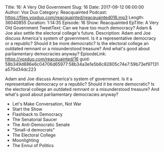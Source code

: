 Title: 16: A Very Old Government
Slug: 16
Date: 2017-09-12 06:00:00
Author: Vox Duo
Category: Reacquainted
Podcast: https://files.voxduo.com/reacquainted/reacquainted016.mp3
Length: 36040855
Duration: 1:14:35
Episode: 16
Show: Reacquainted
EpTitle: A Very Old Government
TweetText: Can we have too much democracy? Adam & Joe also settle the electoral college's future.
Description: Adam and Joe discuss America's system of government. Is it a representative democracy or a republic? Should it be more democratic? Is the electoral college an outdated remnant or a misunderstood treasure? And what's good about parliamentary democracies anyway?
EpisodeLink: https://voxduo.com/reacquainted/16
guid: 58b349d886e6c04706d65977:58b34a3e1e5b6c82805c74e7:59b73ef97131a570d34dc223

Adam and Joe discuss America's system of government. Is it a representative democracy or a republic? Should it be more democratic? Is the electoral college an outdated remnant or a misunderstood treasure? And what's good about parliamentary democracies anyway?




- Let's Make Conversation, Not War
- Start the Show
- Flashback to Democracy
- The Senatorial Saucer
- The Anti-Democratic Senate
- "Small-d democrats"
- The Electoral College
- Moonlighting
- The Ennui of Politics

